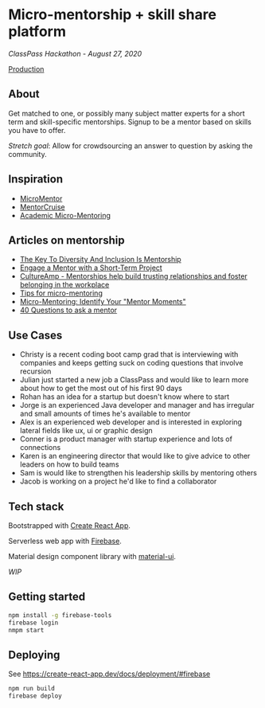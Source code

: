 # Micro-mentorship + skill share platform

_ClassPass Hackathon - August 27, 2020_

[Production](https://micro-mentor-match.web.app)

## About

Get matched to one, or possibly many subject matter experts for a short term and skill-specific mentorships. Signup to be a mentor based on skills you have to offer.

_Stretch goal_: Allow for crowdsourcing an answer to question by asking the community.

## Inspiration

- [MicroMentor](https://www.micromentor.org/)
- [MentorCruise](https://mentorcruise.com/)
- [Academic Micro-Mentoring](https://smhs.gwu.edu/cfe/career-development/mentoring-resources/micro-mentoring)

## Articles on mentorship

- [The Key To Diversity And Inclusion Is Mentorship](https://www.forbes.com/sites/janicegassam/2019/09/26/the-key-to-diversity-and-inclusion-is-mentorship/#59143e057fbd)
- [Engage a Mentor with a Short-Term Project](https://hbr.org/2014/02/engage-a-mentor-with-a-short-term-project)
- [CultureAmp - Mentorships help build trusting relationships and foster belonging in the workplace](https://hello.cultureamp.com/hubfs/1703-Belonging/Culture-Amp_6-ways-to-foster-belonging.pdf)
- [Tips for micro-mentoring](https://www.geteverwise.com/mentoring/in-for-the-short-haul-5-tips-for-micro-mentoring/)
- [Micro-Mentoring: Identify Your "Mentor Moments"](https://www.linkedin.com/pulse/micro-mentoring-identify-your-mentor-moments-cecilia-sepp-cae)
- [40 Questions to ask a mentor](https://www.forbes.com/sites/jomiller/2018/03/25/40-questions-to-ask-a-mentor/#1c735c40261b)

## Use Cases

- Christy is a recent coding boot camp grad that is interviewing with companies and keeps getting suck on coding questions that involve recursion
- Julian just started a new job a ClassPass and would like to learn more about how to get the most out of his first 90 days
- Rohan has an idea for a startup but doesn't know where to start
- Jorge is an experienced Java developer and manager and has irregular and small amounts of times he's available to mentor
- Alex is an experienced web developer and is interested in exploring lateral fields like ux, ui or graphic design
- Conner is a product manager with startup experience and lots of connections
- Karen is an engineering director that would like to give advice to other leaders on how to build teams
- Sam is would like to strengthen his leadership skills by mentoring others
- Jacob is working on a project he'd like to find a collaborator

## Tech stack

Bootstrapped with [Create React App](https://github.com/facebook/create-react-app).

Serverless web app with [Firebase](https://firebase.google.com/).

Material design component library with [material-ui](https://material-ui.com/).

_WIP_

## Getting started

```bash
npm install -g firebase-tools
firebase login
nmpm start
```

## Deploying

See https://create-react-app.dev/docs/deployment/#firebase

```bash
npm run build
firebase deploy
```
